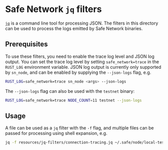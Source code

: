 # Safe Network `jq` filters

[`jq`](https://stedolan.github.io/jq/) is a command line tool for processing JSON.
The filters in this directory can be used to process the logs emitted by Safe Network binaries.

## Prerequisites

To use these filters, you need to enable the trace log level and JSON log output.
You can set the trace log level by setting `safe_network=trace` in the `RUST_LOG` environment variable.
JSON log output is currently only supported by `sn_node`, and can be enabled by supplying the `--json-logs` flag, e.g.

```sh
RUST_LOG=safe_network=trace sn_node <args> --json-logs
```

The `--json-logs` flag can also be used with the `testnet` binary:

```sh
RUST_LOG=safe_network=trace NODE_COUNT=11 testnet --json-logs
```

## Usage

A file can be used as a `jq` filter with the `-f` flag, and multiple files can be passed for processing using shell expansion, e.g.

```sh
jq -f resources/jq-filters/connection-tracing.jq ~/.safe/node/local-test-network/sn-node-*/sn_node.log.*
```
